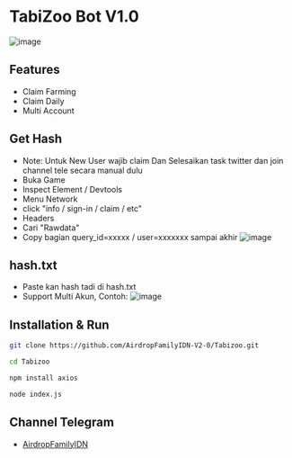 # TabiZoo Bot V1.0
![image](https://github.com/AirdropFamilyIDN-V2-0/Tabizoo/assets/169606426/036a2b1b-5ef7-4d2d-b2bd-4e9dd9690e8b)

## Features
- Claim Farming
- Claim Daily
- Multi Account

## Get Hash
- Note: Untuk New User wajib claim Dan Selesaikan task twitter dan join channel tele secara manual dulu
- Buka Game
- Inspect Element / Devtools
- Menu Network
- click "info / sign-in / claim / etc"
- Headers
- Cari "Rawdata"
- Copy bagian query_id=xxxxx / user=xxxxxxx sampai akhir
![image](https://github.com/AirdropFamilyIDN-V2-0/Tabizoo/assets/169606426/4a1d8737-ecf0-4919-bb9d-b5ac118e57ae)

## hash.txt
- Paste kan hash tadi di hash.txt
- Support Multi Akun, Contoh:
![image](https://github.com/AirdropFamilyIDN-V2-0/Tabizoo/assets/169606426/df1db340-0a1b-483e-b882-fd604f14f1bc)

## Installation & Run
```sh
git clone https://github.com/AirdropFamilyIDN-V2-0/Tabizoo.git
```
```sh
cd Tabizoo
```
```sh
npm install axios
```
```sh
node index.js
```

## Channel Telegram
- [AirdropFamilyIDN](https://t.me/AirdropFamilyIDN)
